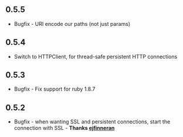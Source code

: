 ## 0.5.5

* Bugfix - URI encode our paths (not just params)

## 0.5.4

* Switch to HTTPClient, for thread-safe persistent HTTP connections

## 0.5.3

* Bugfix - Fix support for ruby 1.8.7

## 0.5.2

* Bugfix - when wanting SSL and persistent connections, start the connection with SSL - **Thanks [ejfinneran](https://github.com/ejfinneran)**
